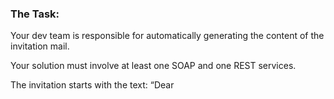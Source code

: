 ### The Task: 

Your dev team is responsible for automatically generating the content of the invitation mail.

Your solution must involve at least one SOAP and one REST services.

The invitation starts with the text: “Dear <title> <name>,” and then continues with the facts about
the meeting.
The <title> is one of the following:
- “Mr.” – for male recipients
- “Ms.” – for female recipients
- blank – for receivers with unknown gender.


I enabled all names, mails, and IP addresses to be written down rather than maintaining a hardcoded list of them. Every name is put via the Genderize API, which determines the gender of the name depending on nationality. The name will be categorized as having an unknown gender if there is less than a 90% chance that it belongs to one of the genders. Using your own IP address (or inputted IP) determines your nationality. Either use the method that checks your current IP, or input your IP. SOAP is employed to determine the IP's nationality. There is a dummy invitation attached to the project, and you can choose to receive an email (to email tester) or a string response to your REST request.

### The Methods:

<strong>REST:</strong>

GetInvitation(string firstname, string lastname, string mail) = gets the text-based response with the body text of the email based on your own IP

GetInvitationWithInputtedIp(string firstname,string lastname,string mail, string ip) = gets the text-based based response with the body text of the email based on the inputted IP

SendEmail(string firstname, string lastname, string mail) = sends an email based on the current IP.

<strong>SOAP:</strong>

InputtedIP(string ip) = checks the nationality inputted IP into the WCF Service

MyCurrentIP() = checks the nationality based on your own IP into the WCF Service


### How to run the program.

1. Clone the project

2. Make the start-up projects into both REST and SOAP otherwise will the REST request not be successful. (You can't get the IPs to check nationality without running the SOAP project)

3. If you want to try the SendEmail() and want to see if the program works then you have to go to this site: https://www.wpoven.com/tools/free-smtp-server-for-testing

4: In the input space you enter TheInvitator@legit.mail and the program should be successful.

